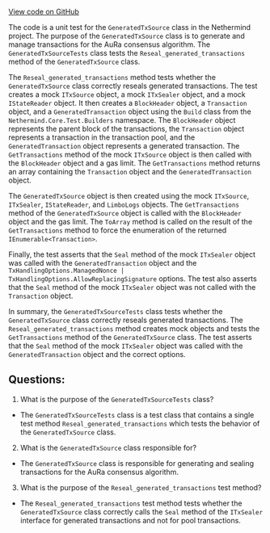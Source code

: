 [View code on GitHub](https://github.com/NethermindEth/nethermind/src/Nethermind/Nethermind.AuRa.Test/Transactions/GeneratedTxSourceTests.cs)

The code is a unit test for the `GeneratedTxSource` class in the Nethermind project. The purpose of the `GeneratedTxSource` class is to generate and manage transactions for the AuRa consensus algorithm. The `GeneratedTxSourceTests` class tests the `Reseal_generated_transactions` method of the `GeneratedTxSource` class.

The `Reseal_generated_transactions` method tests whether the `GeneratedTxSource` class correctly reseals generated transactions. The test creates a mock `ITxSource` object, a mock `ITxSealer` object, and a mock `IStateReader` object. It then creates a `BlockHeader` object, a `Transaction` object, and a `GeneratedTransaction` object using the `Build` class from the `Nethermind.Core.Test.Builders` namespace. The `BlockHeader` object represents the parent block of the transactions, the `Transaction` object represents a transaction in the transaction pool, and the `GeneratedTransaction` object represents a generated transaction. The `GetTransactions` method of the mock `ITxSource` object is then called with the `BlockHeader` object and a gas limit. The `GetTransactions` method returns an array containing the `Transaction` object and the `GeneratedTransaction` object.

The `GeneratedTxSource` object is then created using the mock `ITxSource`, `ITxSealer`, `IStateReader`, and `LimboLogs` objects. The `GetTransactions` method of the `GeneratedTxSource` object is called with the `BlockHeader` object and the gas limit. The `ToArray` method is called on the result of the `GetTransactions` method to force the enumeration of the returned `IEnumerable<Transaction>`.

Finally, the test asserts that the `Seal` method of the mock `ITxSealer` object was called with the `GeneratedTransaction` object and the `TxHandlingOptions.ManagedNonce | TxHandlingOptions.AllowReplacingSignature` options. The test also asserts that the `Seal` method of the mock `ITxSealer` object was not called with the `Transaction` object.

In summary, the `GeneratedTxSourceTests` class tests whether the `GeneratedTxSource` class correctly reseals generated transactions. The `Reseal_generated_transactions` method creates mock objects and tests the `GetTransactions` method of the `GeneratedTxSource` class. The test asserts that the `Seal` method of the mock `ITxSealer` object was called with the `GeneratedTransaction` object and the correct options.
## Questions: 
 1. What is the purpose of the `GeneratedTxSourceTests` class?
- The `GeneratedTxSourceTests` class is a test class that contains a single test method `Reseal_generated_transactions` which tests the behavior of the `GeneratedTxSource` class.

2. What is the `GeneratedTxSource` class responsible for?
- The `GeneratedTxSource` class is responsible for generating and sealing transactions for the AuRa consensus algorithm.

3. What is the purpose of the `Reseal_generated_transactions` test method?
- The `Reseal_generated_transactions` test method tests whether the `GeneratedTxSource` class correctly calls the `Seal` method of the `ITxSealer` interface for generated transactions and not for pool transactions.